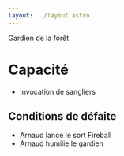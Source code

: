 ```yaml
---
layout: ../layout.astro
---
```



Gardien de la forêt
# Capacité
- Invocation de sangliers

## Conditions de défaite
- Arnaud lance le sort Fireball
- Arnaud humilie le gardien